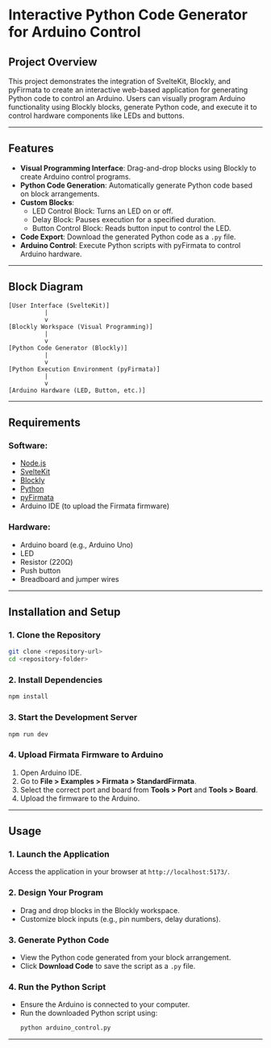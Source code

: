 # Interactive Python Code Generator for Arduino Control

## Project Overview
This project demonstrates the integration of SvelteKit, Blockly, and pyFirmata to create an interactive web-based application for generating Python code to control an Arduino. Users can visually program Arduino functionality using Blockly blocks, generate Python code, and execute it to control hardware components like LEDs and buttons.

---

## Features
- **Visual Programming Interface**: Drag-and-drop blocks using Blockly to create Arduino control programs.
- **Python Code Generation**: Automatically generate Python code based on block arrangements.
- **Custom Blocks**:
  - LED Control Block: Turns an LED on or off.
  - Delay Block: Pauses execution for a specified duration.
  - Button Control Block: Reads button input to control the LED.
- **Code Export**: Download the generated Python code as a `.py` file.
- **Arduino Control**: Execute Python scripts with pyFirmata to control Arduino hardware.

---

## Block Diagram
```plaintext
[User Interface (SvelteKit)]
          |
          v
[Blockly Workspace (Visual Programming)]
          |
          v
[Python Code Generator (Blockly)]
          |
          v
[Python Execution Environment (pyFirmata)]
          |
          v
[Arduino Hardware (LED, Button, etc.)]
```

---

## Requirements
### Software:
- [Node.js](https://nodejs.org/)
- [SvelteKit](https://kit.svelte.dev/)
- [Blockly](https://developers.google.com/blockly)
- [Python](https://www.python.org/)
- [pyFirmata](https://pypi.org/project/pyFirmata/)
- Arduino IDE (to upload the Firmata firmware)

### Hardware:
- Arduino board (e.g., Arduino Uno)
- LED
- Resistor (220Ω)
- Push button
- Breadboard and jumper wires

---

## Installation and Setup

### 1. Clone the Repository
```bash
git clone <repository-url>
cd <repository-folder>
```

### 2. Install Dependencies
```bash
npm install
```

### 3. Start the Development Server
```bash
npm run dev
```

### 4. Upload Firmata Firmware to Arduino
1. Open Arduino IDE.
2. Go to **File > Examples > Firmata > StandardFirmata**.
3. Select the correct port and board from **Tools > Port** and **Tools > Board**.
4. Upload the firmware to the Arduino.

---

## Usage

### 1. Launch the Application
Access the application in your browser at `http://localhost:5173/`.

### 2. Design Your Program
- Drag and drop blocks in the Blockly workspace.
- Customize block inputs (e.g., pin numbers, delay durations).

### 3. Generate Python Code
- View the Python code generated from your block arrangement.
- Click **Download Code** to save the script as a `.py` file.

### 4. Run the Python Script
- Ensure the Arduino is connected to your computer.
- Run the downloaded Python script using:
  ```bash
  python arduino_control.py
  ```
---


